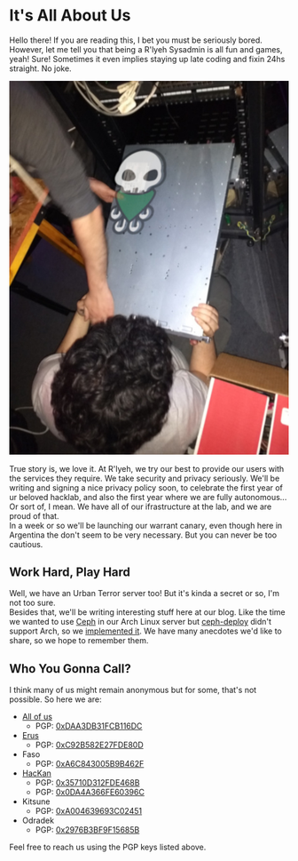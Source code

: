 # It's All About Us

Hello there! If you are reading this, I bet you must be seriously bored.  
However, let me tell you that being a R'lyeh Sysadmin is all fun and games,
yeah! Sure! Sometimes it even implies staying up late coding and fixin 24hs
straight. No joke.

![Working hard](/posts/20181009-about-us/working.jpg)

True story is, we love it. At R'lyeh, we try our best to provide our users with
the services they require. We take security and privacy seriously. We'll be
writing and signing a nice privacy policy soon, to celebrate the first year of
ur beloved hacklab, and also the first year where we are fully autonomous... Or
sort of, I mean. We have all of our ifrastructure at the lab, and we are proud
of that.  
In a week or so we'll be launching our warrant canary, even though here in Argentina
the don't seem to be very necessary. But you can never be too cautious.

## Work Hard, Play Hard

Well, we have an Urban Terror server too! But it's kinda a secret or so, I'm
not too sure.  
Besides that, we'll be writing interesting stuff here at our blog. Like the
time we wanted to use [Ceph](https://ceph.com/) in our Arch Linux server but
[ceph-deploy](https://github.com/ceph/ceph-deploy) didn't support Arch, so we
[implemented it](https://github.com/ceph/ceph-deploy/commits?author=HacKanCuBa).
We have many anecdotes we'd like to share, so we hope to remember them.

## Who You Gonna Call?

I think many of us might remain anonymous but for some, that's not possible. So
here we are:

* [All of us](https://adm.rlab.be)
  * PGP: [0xDAA3DB31FCB116DC](https://keys.openpgp.org/vks/v1/by-fingerprint/F6038EC86F6D82AB8C128D31DAA3DB31FCB116DC)
* [Erus](https://erudin.github.io)
  * PGP: [0xC92B582E27FDE80D](https://keys.openpgp.org/vks/v1/by-fingerprint/074FA8AC94182B3AB62B1E1CC92B582E27FDE80D)
* Faso
  * PGP: [0xA6C843005B9B462F](https://keys.openpgp.org/vks/v1/by-fingerprint/324FA50B3FC49DC5FD22178DA6C843005B9B462F)
* [HacKan](https://hackan.net)
  * PGP: [0x35710D312FDE468B](https://gpg.hackan.net/key/35710D312FDE468B)
  * PGP: [0x0DA4A366FE60396C](https://keys.openpgp.org/vks/v1/by-fingerprint/1B8B7B35368EA77CA0CCF3F60DA4A366FE60396C)
* Kitsune
  * PGP: [0xA004639693C02451](https://keys.openpgp.org/vks/v1/by-fingerprint/4F6AA9CEE332D899C8DEAE97A004639693C02451)
* Odradek
  * PGP: [0x2976B3BF9F15685B](https://keys.openpgp.org/vks/v1/by-fingerprint/2B99A5C26F3DFD41C03E0AD02976B3BF9F15685B)

Feel free to reach us using the PGP keys listed above.

